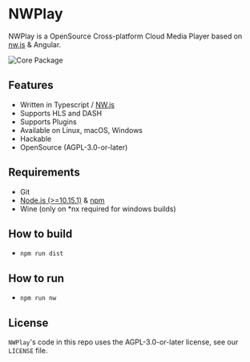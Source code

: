 # NWPlay

NWPlay is a OpenSource Cross-platform Cloud Media Player based on [nw.js](http://nwjs.io) & Angular.

![Core Package](https://github.com/nwplay/NWPlay/workflows/Core%20Package/badge.svg)
## Features

- Written in Typescript / [NW.js](https://nwjs.io)
- Supports HLS and DASH
- Supports Plugins
- Available on Linux, macOS, Windows
- Hackable
- OpenSource (AGPL-3.0-or-later)

## Requirements

- Git
- [Node.js (>=10.15.1)](https://nodejs.org) & [npm](https://www.npmjs.com)
- Wine (only on \*nx required for windows builds)

## How to build

- `npm run dist`

## How to run

- `npm run nw`

## License

`NWPlay`'s code in this repo uses the AGPL-3.0-or-later license, see our `LICENSE` file.
